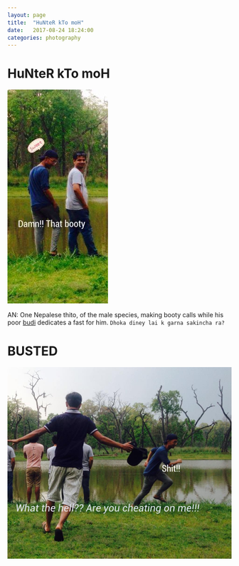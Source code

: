 ```yaml
---
layout: page
title:  "HuNteR kTo moH"
date:   2017-08-24 18:24:00
categories: photography
---
```


# HuNteR kTo moH
[![Img: Look at that booty](https://raw.githubusercontent.com/praneshdhunjushrestha/praneshdhunjushrestha.github.io/master/images/21106007_688714254667562_5556034826609856743_n.jpg "src. Anu Kadel")](https://www.facebook.com/siddhantrimal/posts/1561643900568788?comment_id=1561948017205043&comment_tracking=%7B%22tn%22%3A%22R%22%7D)

AN:
One Nepalese thito, of the male species, making booty calls while his poor [budi](/photography/2017/08/24/teej-special.html) dedicates a fast for him. 
`Dhoka diney lai k garna sakincha ra?`

# BUSTED
[![Img: BUSTED](https://raw.githubusercontent.com/praneshdhunjushrestha/praneshdhunjushrestha.github.io/master/images/24296385_723638594508461_9079896337625899742_n.jpg "src. Anu Kadel")](https://www.facebook.com/anu.kadel37/posts/590683201137335?comment_id=688715228000798&reply_comment_id=723638607841793&comment_tracking=%7B%22tn%22%3A%22R9%22%7D)

